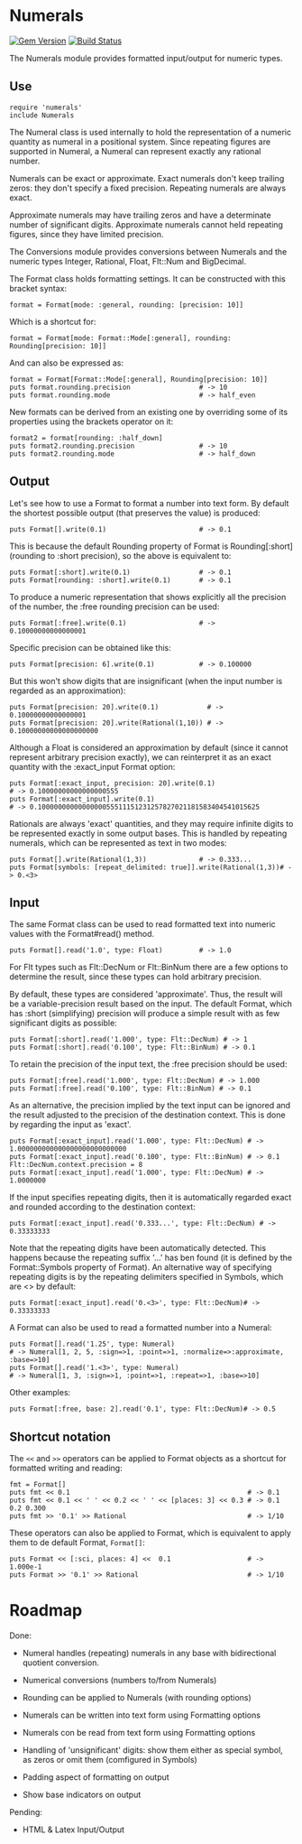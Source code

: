 Numerals
========

[![Gem Version](https://badge.fury.io/rb/numerals.svg)](http://badge.fury.io/rb/numerals)
[![Build Status](https://travis-ci.org/jgoizueta/numerals.svg)](https://travis-ci.org/jgoizueta/numerals)

The Numerals module provides formatted input/output for numeric types.

## Use

    require 'numerals'
    include Numerals

The Numeral class is used internally to hold the representation of a numeric
quantity as numeral in a positional system. Since repeating figures are
supported in Numeral, a Numeral can represent exactly any rational number.

Numerals can be exact or approximate. Exact numerals don't keep trailing zeros:
they don't specify a fixed precision. Repeating numerals are always exact.

Approximate numerals may have trailing zeros and have a determinate number
of significant digits. Approximate numerals cannot held repeating figures,
since they have limited precision.

The Conversions module provides conversions between Numerals and the
numeric types Integer, Rational, Float, Flt::Num and BigDecimal.

The Format class holds formatting settings. It can be constructed
with this bracket syntax:

    format = Format[mode: :general, rounding: [precision: 10]]

Which is a shortcut for:

    format = Format[mode: Format::Mode[:general], rounding: Rounding[precision: 10]]

And can also be expressed as:

    format = Format[Format::Mode[:general], Rounding[precision: 10]]
    puts format.rounding.precision                 # -> 10
    puts format.rounding.mode                      # -> half_even

New formats can be derived from an existing one by overriding some of
its properties using the brackets operator on it:

    format2 = format[rounding: :half_down]
    puts format2.rounding.precision                # -> 10
    puts format2.rounding.mode                     # -> half_down

## Output

Let's see how to use a Format to format a number into text form. By
default the shortest possible output (that preserves the value) is produced:

    puts Format[].write(0.1)                       # -> 0.1

This is because the default Rounding property of Format is Rounding[:short]
(rounding to :short precision), so the above is equivalent to:

    puts Format[:short].write(0.1)                 # -> 0.1
    puts Format[rounding: :short].write(0.1)       # -> 0.1

To produce a numeric representation that shows explicitly all the precision
of the number, the :free rounding precision can be used:

    puts Format[:free].write(0.1)                  # -> 0.10000000000000001

Specific precision can be obtained like this:

    puts Format[precision: 6].write(0.1)           # -> 0.100000

But this won't show digits that are insignificant (when the input number
is regarded as an approximation):

    puts Format[precision: 20].write(0.1)            # -> 0.10000000000000001
    puts Format[precision: 20].write(Rational(1,10)) # -> 0.10000000000000000000

Although a Float is considered an approximation by default (since
it cannot represent arbitrary precision exactly), we can
reinterpret it as an exact quantity with the :exact_input Format option:

    puts Format[:exact_input, precision: 20].write(0.1)
    # -> 0.10000000000000000555
    puts Format[:exact_input].write(0.1)
    # -> 0.1000000000000000055511151231257827021181583404541015625

Rationals are always 'exact' quantities, and they may require infinite
digits to be represented exactly in some output bases. This is handled
by repeating numerals, which can be represented as text in two modes:

    puts Format[].write(Rational(1,3))             # -> 0.333...
    puts Format[symbols: [repeat_delimited: true]].write(Rational(1,3))# -> 0.<3>

## Input

The same Format class can be used to read formatted text into numeric values
with the Format#read() method.

    puts Format[].read('1.0', type: Float)         # -> 1.0

For Flt types such as Flt::DecNum or Flt::BinNum there are a few options
to determine the result, since these types can hold arbitrary precision.

By default, these types are considered 'approximate'. Thus, the result
will be a variable-precision result based on the input. The default
Format, which has :short (simplifying) precision will produce a simple
result with as few significant digits as possible:

    puts Format[:short].read('1.000', type: Flt::DecNum) # -> 1
    puts Format[:short].read('0.100', type: Flt::BinNum) # -> 0.1

To retain the precision of the input text, the :free precision should be
used:

    puts Format[:free].read('1.000', type: Flt::DecNum) # -> 1.000
    puts Format[:free].read('0.100', type: Flt::BinNum) # -> 0.1

As an alternative, the precision implied by the text input can be ignored
and the result adjusted to the precision of the destination context. This
is done by regarding the input as 'exact'.

    puts Format[:exact_input].read('1.000', type: Flt::DecNum) # -> 1.000000000000000000000000000
    puts Format[:exact_input].read('0.100', type: Flt::BinNum) # -> 0.1
    Flt::DecNum.context.precision = 8
    puts Format[:exact_input].read('1.000', type: Flt::DecNum) # -> 1.0000000

If the input specifies repeating digits, then it is automatically regarded
exact and rounded according to the destination context:

    puts Format[:exact_input].read('0.333...', type: Flt::DecNum) # -> 0.33333333

Note that the repeating digits have been automatically detected. This
happens because the repeating suffix '...' has ben found (it is defined
by the Format::Symbols property of Format). An alternative way of
specifying repeating digits is by the repeating delimiters specified
in Symbols, which are <> by default:

    puts Format[:exact_input].read('0.<3>', type: Flt::DecNum)# -> 0.33333333


A Format can also be used to read a formatted number into a Numeral:

    puts Format[].read('1.25', type: Numeral)
    # -> Numeral[1, 2, 5, :sign=>1, :point=>1, :normalize=>:approximate, :base=>10]
    puts Format[].read('1.<3>', type: Numeral)
    # -> Numeral[1, 3, :sign=>1, :point=>1, :repeat=>1, :base=>10]

Other examples:

    puts Format[:free, base: 2].read('0.1', type: Flt::DecNum)# -> 0.5

## Shortcut notation

The `<<` and `>>` operators can be applied to Format objects
as a shortcut for formatted writing and reading:

    fmt = Format[]
    puts fmt << 0.1                                            # -> 0.1
    puts fmt << 0.1 << ' ' << 0.2 << ' ' << [places: 3] << 0.3 # -> 0.1 0.2 0.300
    puts fmt >> '0.1' >> Rational                              # -> 1/10

These operators can also be applied to Format, which is equivalent
to apply them to de default Format, `Format[]`:

    puts Format << [:sci, places: 4] <<  0.1                   # -> 1.000e-1
    puts Format >> '0.1' >> Rational                           # -> 1/10

Roadmap
=======

Done:

* Numeral handles (repeating) numerals in any base with bidirectional
  quotient conversion.

* Numerical conversions (numbers to/from Numerals)

* Rounding can be applied to Numerals (with rounding options)

* Numerals can be written into text form using Formatting options

* Numerals con be read from text form using Formatting options

* Handling of 'unsignificant' digits: show them either as special
  symbol, as zeros or omit them (comfigured in Symbols)

* Padding aspect of formatting on output

* Show base indicators on output

Pending:

* HTML & Latex Input/Output
